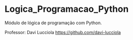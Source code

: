 # Logica_Programacao_Python
Módulo de lógica de programação com Python.

Professor: Davi Lucciola
https://github.com/davi-lucciola
